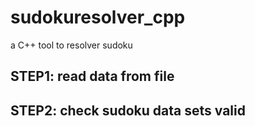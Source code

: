# sudokuresolver_cpp
a C++ tool to resolver sudoku

## STEP1: read data from file

## STEP2: check sudoku data sets valid
